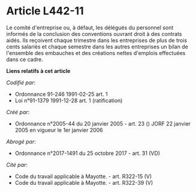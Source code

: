 # Article L442-11

Le comité d'entreprise ou, à défaut, les délégués du personnel sont informés de la conclusion des conventions ouvrant droit à
des contrats aidés. Ils reçoivent chaque trimestre dans les entreprises de plus de trois cents salariés et chaque semestre
dans les autres entreprises un bilan de l'ensemble des embauches et des créations nettes d'emplois effectuées dans ce cadre.

**Liens relatifs à cet article**

_Codifié par_:

  - Ordonnance 91-246 1991-02-25 art. 1
  - Loi n°91-1379 1991-12-28 art. 1 (ratification)

_Créé par_:

  - Ordonnance n°2005-44 du 20 janvier 2005 - art. 23 () JORF 22 janvier 2005 en vigueur le 1er janvier 2006

_Abrogé par_:

  - Ordonnance n°2017-1491 du 25 octobre 2017 - art. 31 (VD)

_Cité par_:

  - Code du travail applicable à Mayotte. - art. R322-15 (V)
  - Code du travail applicable à Mayotte. - art. R322-39 (V)
